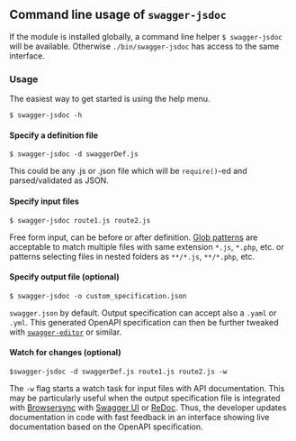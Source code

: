 ## Command line usage of `swagger-jsdoc`

If the module is installed globally, a command line helper `$ swagger-jsdoc` will be available.
Otherwise `./bin/swagger-jsdoc` has access to the same interface.

### Usage

The easiest way to get started is using the help menu.

```
$ swagger-jsdoc -h
```

#### Specify a definition file

```
$ swagger-jsdoc -d swaggerDef.js
```

This could be any .js or .json file which will be `require()`-ed and parsed/validated as JSON.

#### Specify input files

```
$ swagger-jsdoc route1.js route2.js
```
Free form input, can be before or after definition. [Glob patterns](https://github.com/isaacs/node-glob) are acceptable to match multiple files with same extension `*.js`, `*.php`, etc. or patterns selecting files in nested folders as `**/*.js`, `**/*.php`, etc.

#### Specify output file (optional)

```
$ swagger-jsdoc -o custom_specification.json
```

`swagger.json` by default. Output specification can accept also a `.yaml` or `.yml`. This generated OpenAPI specification can then be further tweaked with [`swagger-editor`](http://swagger.io/swagger-editor/) or similar.

#### Watch for changes (optional)

```
$swagger-jsdoc -d swaggerDef.js route1.js route2.js -w
```

The `-w` flag starts a watch task for input files with API documentation. This may be particularly useful when the output specification file is integrated with [Browsersync](https://browsersync.io/)
with [Swagger UI](http://swagger.io/swagger-ui/) or [ReDoc](https://github.com/Rebilly/ReDoc). Thus, the developer updates documentation in code with fast feedback in an interface showing live documentation based on the OpenAPI specification.
